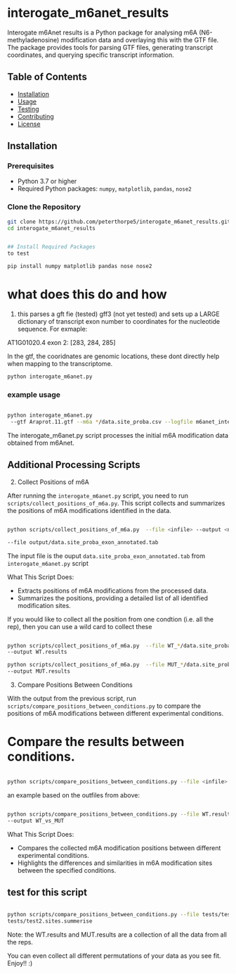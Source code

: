 # interogate_m6anet_results


Interogate m6Anet results is a Python package for analysing m6A (N6-methyladenosine) modification data and overlaying this with the GTF file. The package provides tools for parsing GTF files, generating transcript coordinates, and querying specific transcript information.

## Table of Contents

- [Installation](#installation)
- [Usage](#usage)
- [Testing](#testing)
- [Contributing](#contributing)
- [License](#license)

## Installation

### Prerequisites

- Python 3.7 or higher
- Required Python packages: `numpy`, `matplotlib`, `pandas`, `nose2`

### Clone the Repository

```bash
git clone https://github.com/peterthorpe5/interogate_m6anet_results.git
cd interogate_m6anet_results


## Install Required Packages
to test

pip install numpy matplotlib pandas nose nose2

```

# what does this do and how

1) this parses a gft fie (tested) gff3 (not yet tested) and sets up a LARGE dictionary of transcript exon number to
coordinates for the nucleotide sequence.  For exmaple:

AT1G01020.4 exon 2: [283, 284, 285]

In the gtf, the cooridnates are genomic locations, these dont directly help when mapping to the transcriptome. 

```bash
python interogate_m6anet.py

```

### example usage 

```bash

python interogate_m6anet.py 
 --gtf Araprot.11.gtf --m6a */data.site_proba.csv --logfile m6anet_interogator.logfile

```
   The interogate_m6anet.py script processes the initial m6A modification data obtained from m6Anet.

## Additional Processing Scripts


 2) Collect Positions of m6A

After running the `interogate_m6anet.py` script, you need to run `scripts/collect_positions_of_m6a.py`. This script collects and summarizes the positions of m6A modifications identified in the data.

```bash

python scripts/collect_positions_of_m6a.py  --file <infile> --output <name>

--file output/data.site_proba_exon_annotated.tab
```

The input file is the ouput  `data.site_proba_exon_annotated.tab` from  `interogate_m6anet.py` script 

What This Script Does:

-   Extracts positions of m6A modifications from the processed data.
-   Summarizes the positions, providing a detailed list of all identified modification sites.

If you would like to collect all the position from one condtion (i.e. all the rep), then you can use a wild card to collect these

```bash

python scripts/collect_positions_of_m6a.py  --file WT_*/data.site_proba_exon_annotated.tab 
--output WT.results

python scripts/collect_positions_of_m6a.py  --file MUT_*/data.site_proba_exon_annotated.tab 
--output MUT.results

```

3) Compare Positions Between Conditions

With the output from the previous script, run `scripts/compare_positions_between_conditions.py` to compare the positions of m6A modifications between different experimental conditions.

# Compare the results between conditions. 

```bash

python scripts/compare_positions_between_conditions.py --file <infile> --output <name>

```

an example based on the outfiles from above:

```bash

python scripts/compare_positions_between_conditions.py --file WT.results MUT.results 
--output WT_vs_MUT

```

What This Script Does:

- Compares the collected m6A modification positions between different experimental conditions.
- Highlights the differences and similarities in m6A modification sites between the specified conditions.

## test for this script 

```bash

python scripts/compare_positions_between_conditions.py --file tests/test1.sites.summerise 
tests/test2.sites.summerise

```

Note: the WT.results and MUT.results are a collection of all the data from all the reps. 

You can even collect all different permutations of your data as you see fit. Enjoy!! :) 

